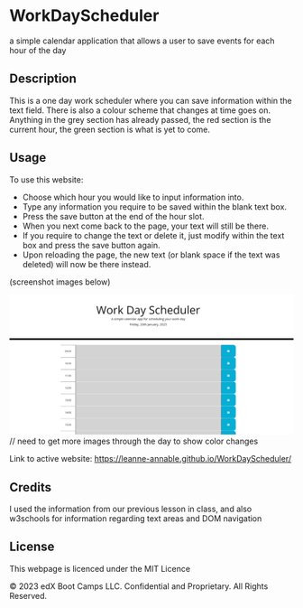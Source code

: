 # WorkDayScheduler
a simple calendar application that allows a user to save events for each hour of the day

## Description 

This is a one day work scheduler where you can save information within the text field.
There is also a colour scheme that changes at time goes on.
Anything in the grey section has already passed, the red section is the current hour, the green section is what is yet to come.


## Usage 

To use this website:
- Choose which hour you would like to input information into.
- Type any information you require to be saved within the blank text box.
- Press the save button at the end of the hour slot.
- When you next come back to the page, your text will still be there.
- If you require to change the text or delete it, just modify within the text box and press the save button again.
- Upon reloading the page, the new text (or blank space if the text was deleted) will now be there instead.


(screenshot images below)

![StartScreen](./assets/images/start-screen.jpg)<br>
// need to get more images through the day to show color changes


Link to active website: https://leanne-annable.github.io/WorkDayScheduler/


## Credits

I used the information from our previous lesson in class, and also w3schools for information regarding text areas and DOM navigation<br>


## License

This webpage is licenced under the MIT Licence

© 2023 edX Boot Camps LLC. Confidential and Proprietary. All Rights Reserved.